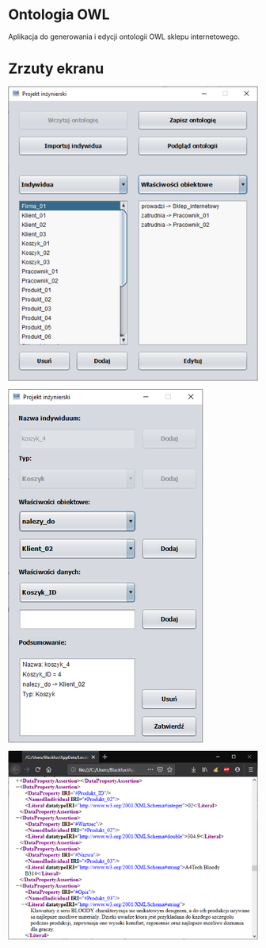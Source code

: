# Ontologia OWL
Aplikacja do generowania i edycji ontologii OWL sklepu internetowego.

# Zrzuty ekranu

![Alt text](/screenshots/1.png?raw=true "Optional Title")

![Alt text](/screenshots/2.png?raw=true "Optional Title")

![Alt text](/screenshots/3.png?raw=true "Optional Title")

